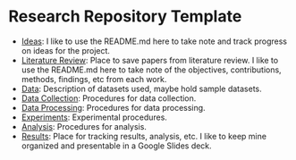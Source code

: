 # Research Repository Template


- [Ideas](https://github.com/alahnala/research-template/tree/master/Ideas): I like to use the README.md here to take note and track progress on ideas for the project.
- [Literature Review](https://github.com/alahnala/research-template/tree/master/Literature-Review): Place to save papers from literature review. I like to use the README.md here to take note of the objectives, contributions, methods, findings, etc from each work.
- [Data](https://github.com/alahnala/research-template/tree/master/Results): Description of datasets used, maybe hold sample datasets.
- [Data Collection](https://github.com/alahnala/research-template/tree/master/Data-Collection): Procedures for data collection.
- [Data Processing](https://github.com/alahnala/research-template/tree/master/Data-Processing): Procedures for data processing.
- [Experiments](https://github.com/alahnala/research-template/tree/master/Experiments): Experimental procedures.
- [Analysis](https://github.com/alahnala/research-template/tree/master/Analysis): Procedures for analysis.
- [Results](https://github.com/alahnala/research-template/tree/master/Results): Place for tracking results, analysis, etc. I like to keep mine organized and presentable in a Google Slides deck.
